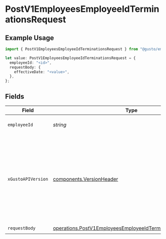# PostV1EmployeesEmployeeIdTerminationsRequest

## Example Usage

```typescript
import { PostV1EmployeesEmployeeIdTerminationsRequest } from "@gusto/embedded-api/models/operations";

let value: PostV1EmployeesEmployeeIdTerminationsRequest = {
  employeeId: "<id>",
  requestBody: {
    effectiveDate: "<value>",
  },
};
```

## Fields

| Field                                                                                                                                                                                                                        | Type                                                                                                                                                                                                                         | Required                                                                                                                                                                                                                     | Description                                                                                                                                                                                                                  |
| ---------------------------------------------------------------------------------------------------------------------------------------------------------------------------------------------------------------------------- | ---------------------------------------------------------------------------------------------------------------------------------------------------------------------------------------------------------------------------- | ---------------------------------------------------------------------------------------------------------------------------------------------------------------------------------------------------------------------------- | ---------------------------------------------------------------------------------------------------------------------------------------------------------------------------------------------------------------------------- |
| `employeeId`                                                                                                                                                                                                                 | *string*                                                                                                                                                                                                                     | :heavy_check_mark:                                                                                                                                                                                                           | The UUID of the employee                                                                                                                                                                                                     |
| `xGustoAPIVersion`                                                                                                                                                                                                           | [components.VersionHeader](../../models/components/versionheader.md)                                                                                                                                                         | :heavy_minus_sign:                                                                                                                                                                                                           | Determines the date-based API version associated with your API call. If none is provided, your application's [minimum API version](https://docs.gusto.com/embedded-payroll/docs/api-versioning#minimum-api-version) is used. |
| `requestBody`                                                                                                                                                                                                                | [operations.PostV1EmployeesEmployeeIdTerminationsRequestBody](../../models/operations/postv1employeesemployeeidterminationsrequestbody.md)                                                                                   | :heavy_check_mark:                                                                                                                                                                                                           | N/A                                                                                                                                                                                                                          |